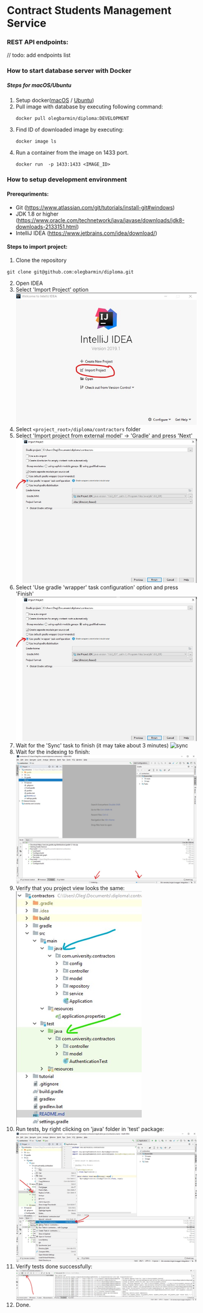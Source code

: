 # Contract Students Management Service

### REST API endpoints:

// todo: add endpoints list

### How to start database server with Docker
##### Steps for macOS/Ubuntu
1. Setup docker([macOS](https://docs.docker.com/docker-for-mac/install) / [Ubuntu](https://docs.docker.com/install/linux/docker-ce/ubuntu/))
2. Pull image with database by executing following command:
    ```
    docker pull olegbarmin/diploma:DEVELOPMENT
    ```
3. Find ID of downloaded image by executing:
    ```
    docker image ls
    ```
4. Run a container from the image on 1433 port.
    ```
    docker run  -p 1433:1433 <IMAGE_ID>
    ```

### How to setup development environment
#### Prerequriments:
- Git (https://www.atlassian.com/git/tutorials/install-git#windows)
- JDK 1.8 or higher (https://www.oracle.com/technetwork/java/javase/downloads/jdk8-downloads-2133151.html)
- IntelliJ IDEA (https://www.jetbrains.com/idea/download/)

#### Steps to import project:
1. Clone the repository 
``` 
git clone git@github.com:olegbarmin/diploma.git 
``` 
2. Open IDEA
3. Select 'Import Project' option
![project](tutorial/resources/import_project.jpg)
4. Select `<project_root>/diploma/contractors` folder
5. Select 'Import project from external model' -> 'Gradle' and press 'Next'
![import](tutorial/resources/wrapper.jpg)
6. Select 'Use gradle 'wrapper' task configuration' option and press 'Finish'
![wrapper](tutorial/resources/wrapper.jpg)
7. Wait for the 'Sync' task to finish (it may take about 3 minutes)
![sync](tutorial/resources/sync.jpg)
8. Wait for the indexing to finish:
![indexing](tutorial/resources/indexing.jpg)
9. Verify that you project view looks the same:
![project_structure](tutorial/resources/project_strucute.jpg)
10. Run tests, by right clicking on 'java' folder in 'test' package:
![run_tests](tutorial/resources/run_tests.jpg)
11. Verify tests done successfully:
![tests](tutorial/resources/testing_done.jpg)
10. Done.
